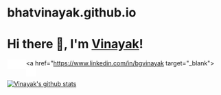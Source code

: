 # bhatvinayak.github.io

# Hi there 👋, I'm <a href="https://bhatvinayak.github.io/" target="_blank">Vinayak</a>!


<a href="https://bhatvinayak.github.io/" target="_blank"><img align="left" width="22px" src="https://github.com/Aakarsh-B/trying-repos/blob/master/www.svg" /></a>
<a href="https://www.linkedin.com/in/bgvinayak target="_blank"><img align="left" alt="B G Vinayak | LinkedIn" width="22px" src="https://github.com/Aakarsh-B/trying-repos/blob/master/linkedin.svg" />
<a href="https://www.instagram.com/b_g_vinayak/" target="_blank"><img align="left" alt="B G Vinayak | Instagram" width="22px" src="https://github.com/Aakarsh-B/trying-repos/blob/master/insta.svg" /></a>
<br />
<br />
  
[![Vinayak's github stats](https://github-readme-stats.vercel.app/api?username=bhatvinayak&include_all_commits=true&count_private=true&show_icons=true&line_height=20&title_color=FFFFFF&icon_color=FFFFFF&text_color=FFFFFF&bg_color=0D1117)](https://github.com/anuraghazra/github-readme-stats)
